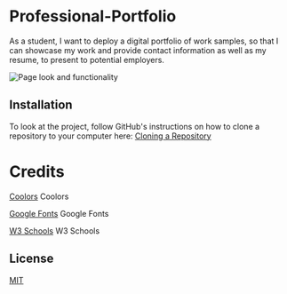 # Professional-Portfolio

As a student, I want to deploy a digital portfolio of work samples, so that I can showcase my work and provide contact information as well as my resume, to present to potential employers.

![Page look and functionality](.assets/Portfolio.gif)

## Installation

To look at the project, follow GitHub's instructions on how to clone a repository to your computer here:
[Cloning a Repository](https://docs.github.com/en/github/creating-cloning-and-archiving-repositories/cloning-a-repository-from-github/cloning-a-repository "GitHub's guide to cloning a repository")

# Credits

[Coolors](https://coolors.co/) Coolors

[Google Fonts](https://fonts.google.com/) Google Fonts

[W3 Schools](https://w3schools.com/css/) W3 Schools

## License

[MIT](https://choosealicense.com/licenses/mit/)
